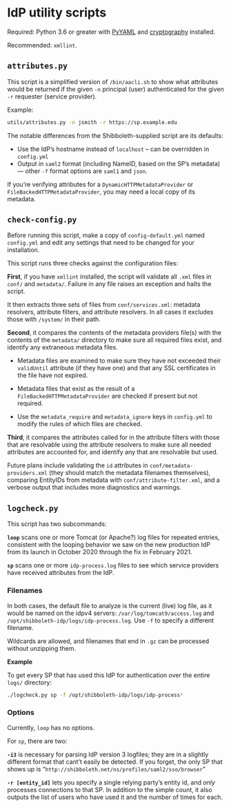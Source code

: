 # IdP utility scripts

Required: Python 3.6 or greater with [PyYAML](https://pypi.org/project/PyYAML/) and [cryptography](https://pypi.org/project/cryptography/) installed.

Recommended: `xmllint`.

## `attributes.py`

This script is a simplified version of `/bin/aacli.sh` to show what attributes would be returned if the given `-n` principal (user) authenticated for the given `-r` requester (service provider).

Example:
```bash
utils/attributes.py -n jsmith -r https://sp.example.edu
```

The notable differences from the Shibboleth-supplied script are its defaults:

- Use the IdP’s hostname instead of `localhost` – can be overridden in `config.yml`
- Output in `saml2` format (including NameID, based on the SP’s metadata) — other `-f` format options are `saml1` and `json`.

If you’re verifying attributes for a `DynamicHTTPMetadataProvider` or `FileBackedHTTPMetadataProvider`, you may need a local copy of its metadata.


## `check-config.py`

Before running this script, make a copy of `config-default.yml` named `config.yml` and edit any settings that need to be changed for your installation.

This script runs three checks against the configuration files:

**First**, if you have `xmllint` installed, the script will validate all `.xml` files in `conf/` and `metadata/`. Failure in any file raises an exception and halts the script.

It then extracts three sets of files from `conf/services.xml`: metadata resolvers, attribute filters, and attribute resolvers. In all cases it excludes those with `/system/` in their path.

**Second**, it compares the contents of the metadata providers file(s) with the contents of the `metadata/` directory to make sure all required files exist, and identify any extraneous metadata files.

- Metadata files are examined to make sure they have not exceeded their `validUntil` attribute (if they have one) and that any SSL certificates in the file have not expired.

- Metadata files that exist as the result of a `FileBackedHTTPMetadataProvider` are checked if present but not required.

- Use the `metadata_require` and `metadata_ignore` keys in `config.yml` to modify the rules of which files are checked.

**Third**, it compares the attributes called for in the attribute filters with those that are resolvable using the attribute resolvers to make sure all needed attributes are accounted for, and identify any that are resolvable but used.

Future plans include validating the `id` attributes in `conf/metadata-providers.xml` (they should match the metadata filenames themselves), comparing EntityIDs from metadata with `conf/attribute-filter.xml`, and a verbose output that includes more diagnostics and warnings.


## `logcheck.py`

This script has two subcommands:

**`loop`** scans one or more Tomcat (or Apache?) log files for repeated entries, consistent with the looping behavior we saw on the new production IdP from its launch in October 2020 through the fix in February 2021.

**`sp`** scans one or more `idp-process.log` files to see which service providers have received attributes from the IdP.

### Filenames

In both cases, the default file to analyze is the current (live) log file, as it would be named on the idpv4 servers: `/var/log/tomcat9/access.log` and `/opt/shibboleth-idp/logs/idp-process.log`. Use `-f` to specify a different filename.

Wildcards are allowed, and filenames that end in `.gz` can be processed without unzipping them.

**Example**

To get every SP that has used this IdP for authentication over the entire `logs/` directory:
```bash
./logcheck.py sp -f /opt/shibboleth-idp/logs/idp-process*
```

### Options

Currently, `loop` has no options.

For `sp`, there are two:

**`-i3`** is necessary for parsing IdP version 3 logfiles; they are in a slightly different format that cant’t easily be detected. If you forget, the only SP that shows up is “`http://shibboleth.net/ns/profiles/saml2/sso/browser`”

**`-r [entity_id]`** lets you specify a single relying party’s entity id, and _only_ processes connections to that SP. In addition to the simple count, it also outputs the list of users who have used it and the number of times for each.

